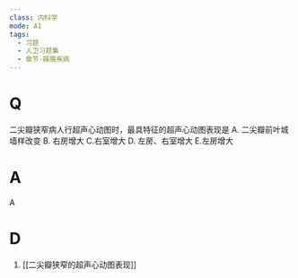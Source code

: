 ```yaml
---
class: 内科学
mode: A1
tags:
  - 习题
  - 人卫习题集
  - 章节-瓣膜疾病
---
```


# Q
二尖瓣狭窄病人行超声心动图时，最具特征的超声心动图表现是
A. 二尖瓣前叶城墙样改变 B. 右房增大
C.右室增大 D. 左房、右室增大
E.左房增大
# A
A
# D
1. [[二尖瓣狭窄的超声心动图表现]]